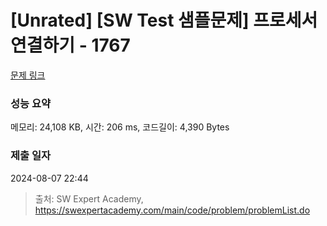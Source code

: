 # [Unrated] [SW Test 샘플문제] 프로세서 연결하기 - 1767 

[문제 링크](https://swexpertacademy.com/main/code/problem/problemDetail.do?contestProbId=AV4suNtaXFEDFAUf) 

### 성능 요약

메모리: 24,108 KB, 시간: 206 ms, 코드길이: 4,390 Bytes

### 제출 일자

2024-08-07 22:44



> 출처: SW Expert Academy, https://swexpertacademy.com/main/code/problem/problemList.do